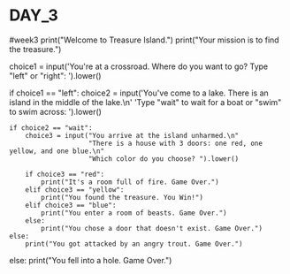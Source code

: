# DAY_3
#week3
print("Welcome to Treasure Island.")
print("Your mission is to find the treasure.")

choice1 = input('You\'re at a crossroad. Where do you want to go? Type "left" or "right": ').lower()

if choice1 == "left":
    choice2 = input('You\'ve come to a lake. There is an island in the middle of the lake.\n'
                    'Type "wait" to wait for a boat or "swim" to swim across: ').lower()

    if choice2 == "wait":
        choice3 = input("You arrive at the island unharmed.\n"
                        "There is a house with 3 doors: one red, one yellow, and one blue.\n"
                        "Which color do you choose? ").lower()

        if choice3 == "red":
            print("It's a room full of fire. Game Over.")
        elif choice3 == "yellow":
            print("You found the treasure. You Win!")
        elif choice3 == "blue":
            print("You enter a room of beasts. Game Over.")
        else:
            print("You chose a door that doesn't exist. Game Over.")
    else:
        print("You got attacked by an angry trout. Game Over.")
else:
    print("You fell into a hole. Game Over.")
